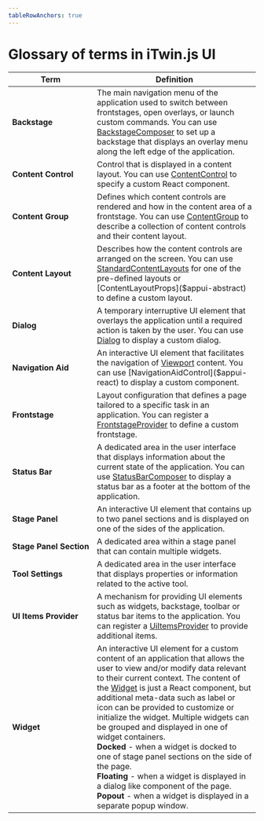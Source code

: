 ```yaml
---
tableRowAnchors: true
---
```


# Glossary of terms in iTwin.js UI

|Term | Definition
|------------|------------|
|**Backstage**|The main navigation menu of the application used to switch between frontstages, open overlays, or launch custom commands. You can use [BackstageComposer]($appui-react) to set up a backstage that displays an overlay menu along the left edge of the application.|
|**Content&nbsp;Control**|Control that is displayed in a content layout. You can use [ContentControl]($appui-react) to specify a custom React component.|
|**Content&nbsp;Group**|Defines which content controls are rendered and how in the content area of a frontstage. You can use [ContentGroup]($appui-react) to describe a collection of content controls and their content layout.|
|**Content&nbsp;Layout**|Describes how the content controls are arranged on the screen. You can use [StandardContentLayouts]($appui-abstract) for one of the pre-defined layouts or [ContentLayoutProps]($appui-abstract) to define a custom layout.|
|**Dialog**|A temporary interruptive UI element that overlays the application until a required action is taken by the user. You can use [Dialog](https://itwinui.bentley.com/docs/dialog) to display a custom dialog.|
|**Navigation&nbsp;Aid**|An interactive UI element that facilitates the navigation of [Viewport]($core-frontend) content. You can use [NavigationAidControl]($appui-react) to display a custom component.|
|**Frontstage**|Layout configuration that defines a page tailored to a specific task in an application. You can register a [FrontstageProvider]($appui-react) to define a custom frontstage.|
|**Status&nbsp;Bar**|A dedicated area in the user interface that displays information about the current state of the application. You can use [StatusBarComposer]($appui-react) to display a status bar as a footer at the bottom of the application.|
|**Stage&nbsp;Panel**|An interactive UI element that contains up to two panel sections and is displayed on one of the sides of the application.|
|**Stage&nbsp;Panel&nbsp;Section**|A dedicated area within a stage panel that can contain multiple widgets.|
|**Tool&nbsp;Settings**|A dedicated area in the user interface that displays properties or information related to the active tool.|
|**UI&nbsp;Items&nbsp;Provider**|A mechanism for providing UI elements such as widgets, backstage, toolbar or status bar items to the application. You can register a [UiItemsProvider]($appui-react) to provide additional items.|
|**Widget**|An interactive UI element for a custom content of an application that allows the user to view and/or modify data relevant to their current context. The content of the [Widget]($appui-react) is just a React component, but additional meta-data such as label or icon can be provided to customize or initialize the widget. Multiple widgets can be grouped and displayed in one of widget containers.<br/>**Docked** - when a widget is docked to one of stage panel sections on the side of the page.<br/>**Floating** - when a widget is displayed in a dialog like component of the page.<br/>**Popout** - when a widget is displayed in a separate popup window.|
